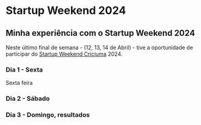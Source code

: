 # Startup Weekend 2024

## Minha experiência com o Startup Weekend 2024

Neste último final de semana - (12, 13, 14 de Abril) - tive a oportunidade de participar do <a href="https://www.instagram.com/swcriciuma/?hl=en">Startup Weekend Criciuma</a> 2024.

<h3>Dia 1 - Sexta</h3>
Sexta feira
<h3>Dia 2 - Sábado</h3>
<h3>Dia 3 - Domingo, resultados</h3>